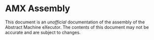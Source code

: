 # AMX Assembly

This document is an *unofficial* documentation of the assembly of the Abstract Machine eXecutor. The contents of this document may not be accurate and are subject to changes.
